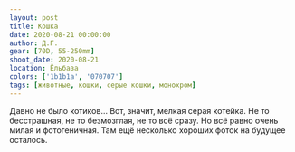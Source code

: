 ```yaml
---
layout: post
title: Кошка
date: 2020-08-21 00:00:00
author: Д.Г.
gear: [70D, 55-250mm]
shoot_date: 2020-08-21
location: Ёльбаза
colors: ['1b1b1a', '070707']
tags: [животные, кошки, серые кошки, монохром]
---
```

Давно не было котиков... Вот, значит, мелкая серая котейка. Не то бесстрашная, не то безмозглая, не то всё сразу. Но всё равно очень милая и фотогеничная. Там ещё несколько хороших фоток на будущее осталось.